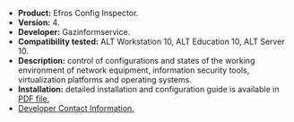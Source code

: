 * **Product:** Efros Config Inspector.
* **Version:** 4.
* **Developer:** Gazinformservice.
* **Compatibility tested:** ALT Workstation 10, ALT Education 10, ALT Server 10.
* **Description:**
control of configurations and states of the working environment of network equipment, information security tools, virtualization platforms and operating systems.
* **Installation:**
detailed installation and configuration guide is available in [PDF file.](https://www.basealt.ru/fileadmin/user_upload/compatibility/instr/8433767569e96ac6088e836eeeef6ad6.pdf)
* [Developer Contact Information.](https://www.gaz-is.ru/)



